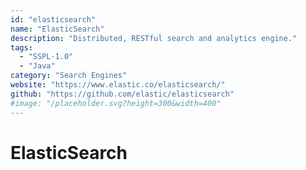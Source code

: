 ```yaml
---
id: "elasticsearch"
name: "ElasticSearch"
description: "Distributed, RESTful search and analytics engine."
tags:
  - "SSPL-1.0"
  - "Java"
category: "Search Engines"
website: "https://www.elastic.co/elasticsearch/"
github: "https://github.com/elastic/elasticsearch"
#image: "/placeholder.svg?height=300&width=400"
---
```


# ElasticSearch
